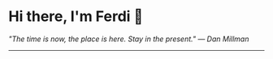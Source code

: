 <h1>Hi there, I'm Ferdi 👋</h1>

<p><em>
  "The time is now, the place is here. Stay in the present." — Dan Millman
</em></p>

---
